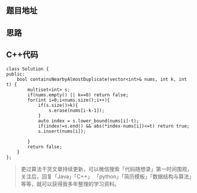 ## 题目地址 

## 思路 


## C++代码


```
class Solution {
public:
    bool containsNearbyAlmostDuplicate(vector<int>& nums, int k, int t) {
        multiset<int> s;
        if(nums.empty() || k==0) return false;
        for(int i=0;i<nums.size();i++){
            if(s.size()>k){
                s.erase(nums[i-k-1]);
            }
            auto index = s.lower_bound(nums[i]-t);
            if(index!=s.end() && abs(*index-nums[i])<=t) return true;
            s.insert(nums[i]);

        }
        return false;
    }
};
```
> 更过算法干货文章持续更新，可以微信搜索「代码随想录」第一时间围观，关注后，回复「Java」「C++」 「python」「简历模板」「数据结构与算法」等等，就可以获得我多年整理的学习资料。

